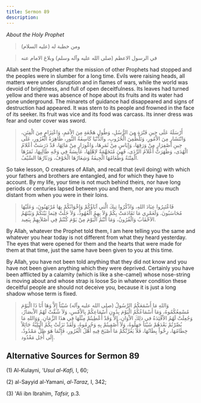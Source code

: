 ```yaml
---
title: Sermon 89
description: 
---
```


*About the Holy Prophet*

> ومن خطبة له (عليه السلام)

> في الرسول الاعظم (صلى الله عليه وآله وسلم) وبلاغ الامام عنه

Allah sent the Prophet after the mission of other Prophets had stopped
and the peoples were in slumber for a long time. Evils were raising
heads, all matters were under disruption and in flames of wars, while
the world was devoid of brightness, and full of open deceitfulness. Its
leaves had turned yellow and there was absence of hope about its fruits
and its water had gone underground. The minarets of guidance had
disappeared and signs of destruction had appeared. It was stern to its
people and frowned in the face of its seeker. Its fruit was vice and its
food was carcass. Its inner dress was fear and outer cover was sword.

> أَرْسَلَهُ عَلَى حِينِ فَتْرَةٍ مِنَ الرُّسُلِ، وَطُولِ هَجْعَةٍ مِنَ الاْمَمِ، وَاعْتِزَامٍ مِنَ الْفِتَنِ،
> وَانْتَشَارٍ مِنَ الاْمُورِ، وَتَلَظٍّمِنَ الْحُرُوبِ، والدُّنْيَا كَاسِفَةُ النُّورِ، ظَاهِرَةُ الْغُرُورِ،
> عَلَى حِينِ اصْفِرَارٍ مِنْ وَرَقِهَا، وَإِيَاسٍ مِنْ ثَمَرِهَا، وَاغْوِرَارٍ مِنْ مَائِهَا، قَدْ دَرَسَتْ
> أعْلامُ الْهُدَى، وَظَهَرَتْ أَعْلاَمُ الرِّدَى، فَهِيَ مُتَجَهِّمَةٌ لاِهْلِهَا، عَابِسَةٌ فِي وَجْهِ
> طَالِبِهَا، ثَمَرُهَا الْفِتْنَةُ وَطَعَامُهَا الْجِيفَةُ وَشِعَارُهَا الْخَوْفُ، وَدِثَارُهَا السَّيْفُ.

So take lesson, O creatures of Allah, and recall that (evil doing) with
which your fathers and brothers are entangled, and for which they have
to account. By my life, your time is not much behind theirs, nor have
long periods or centuries lapsed between you and them, nor are you much
distant from when you were in their loins.

> فَاعْتَبِرُوا عِبَادَ اللهِ، وَاذْكُرُوا تِيكَ الَّتي آبَاؤُكُمْ وَإِخْوَانُكُمْ بِهَا مُرْتَهَنُونَ،
> وَعَلَيْهَا مُحَاسَبُونَ. وَلَعَمْرِي مَا تَقَادَمَتْ بِكُمْ وَلاَ بِهِمُ الْعُهُودُ، وَلاَ خَلَتْ فِيَما
> بَيْنَكُمْ وَبَيْنَهُمُ الاَحْقَابُ وَالْقُرُونُ، وَمَا أَنْتُمُ الْيَوْمَ مِنْ يَوْمَ كُنْتُمْ فِي أَصْلاَبِهِمْ
> بِبَعِيد.

By Allah, whatever the Prophet told them, I am here telling you the same
and whatever you hear today is not different from what they heard
yesterday. The eyes that were opened for them and the hearts that were
made for them at that time, just the same have been given to you at this
time.

By Allah, you have not been told anything that they did not know and you
have not been given anything which they were deprived. Certainly you
have been afflicted by a calamity (which is like a she-camel) whose
nose-string is moving about and whose strap is loose So in whatever
condition these deceitful people are should not deceive you, because it
is just a long shadow whose term is fixed.

> وَاللهِ مَا أَسْمَعَكُمُ الرَّسُولُ (صلى الله عليه وآله) شَيْئاً إِلاَّ وَهَا أَنَا ذَا الْيَوْمَ
> مُسْمِعُكُمُوهُ، وَمَا أَسْمَاعُكُمُ الْيَوْمَ بِدُونِ أَسْمَاعِكُمْ بِالاْمْسِ، وَلاَ شُقَّتْ لَهُمُ الاْبصَارُ،
> وَجُعِلَتْ لَهُمُ الاْفْئِدَةُ في ذلِكَ الاْوَانِ، إِلاَّ وَقَدْ أُعْطِيتُمْ مِثْلَهَا فِي هذَا الزَّمَانِ.
> وَوَاللهِ مَا بُصِّرْتُمْ بَعْدَهُمْ شَيْئاً جَهِلُوهُ، وَلاَ أُصْفِيتُمْ بِهِ وَحُرِمُوهُ، وَلَقَدْ نَزَلَتْ بِكُمُ
> الْبَلِيَّةُ جَائِلاً خِطَامُهَا، رِخْواً بِطَانُهَا، فَلاَ يَغُرَّنَّكُمْ مَا أَصْبَحَ فِيهِ أَهْلُ الْغُرُورِ،
> فَإِنَّمَا هَوَ ظِلٌّ مَمْدُودٌ، إِلَى أَجَل مَعْدُود.

## Alternative Sources for Sermon 89

\(1\) Al-Kulayni, *'Usul al-Kafi,* I, 60;

\(2\) al-Sayyid al-Yamani, *al-Taraz,* I, 342;

\(3\) 'Ali ibn Ibrahim, *Tafsir,* p.3.